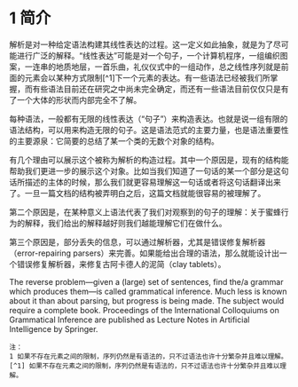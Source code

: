 # 1 简介

解析是对一种给定语法构建其线性表达的过程。这一定义如此抽象，就是为了尽可能进行广泛的解释。“线性表达”可能是对一个句子，一个计算机程序，一组编织图案，一连串的地质地层，一首乐曲，礼仪仪式中的一组动作，总之线性序列就是前面的元素会以某种方式限制[^1]下一个元素的表达。有一些语法已经被我们所掌握，而有些语法目前还在研究之中尚未完全确定，而还有一些语法目前仅仅只是有了一个大体的形状而内部完全不了解。

每种语法，一般都有无限的线性表达（“句子”）来构造表达。也就是说一组有限的语法结构，可以用来构造无限的句子。这是语法范式的主要力量，也是语法重要性的主要源泉：它简要的总结了某一个类的无数个对象的结构。

有几个理由可以展示这个被称为解析的构造过程。其中一个原因是，现有的结构能帮助我们更进一步的展示这个对象。比如当我们知道了一句话的某一个部分是这句话所描述的主体的时候，那么我们就更容易理解这一句话或者将这句话翻译出来了。一旦一篇文档的结构被弄明白之后，这篇文档就能很容易的被理解了。

第二个原因是，在某种意义上语法代表了我们对观察到的句子的理解：关于蜜蜂行为的解释，我们给出的解释越好则我们越能理解它们在做什么。

第三个原因是，部分丢失的信息，可以通过解析器，尤其是错误修复解析器（error-repairing parsers）来完善。如果能给出合理的语法，那么就能设计出一个错误修复解析器，来修复古阿卡德人的泥简（clay tablets）。

The reverse problem—given a (large) set of sentences, find the/a grammar which produces them—is called grammatical inference. Much less is known about it than about parsing, but progress is being made. The subject would require a complete book. Proceedings of the International Colloquiums on Grammatical Inference are published as Lecture Notes in Artificial Intelligence by Springer.


	注：
	1 如果不存在元素之间的限制，序列仍然是有语法的，只不过语法也许十分繁杂并且难以理解。
	[^1] 如果不存在元素之间的限制，序列仍然是有语法的，只不过语法也许十分繁杂并且难以理解。